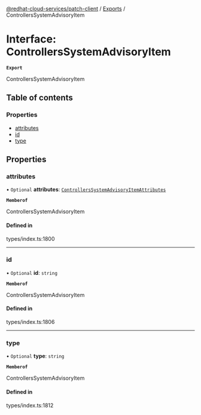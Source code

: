[@redhat-cloud-services/patch-client](../README.md) / [Exports](../modules.md) / ControllersSystemAdvisoryItem

# Interface: ControllersSystemAdvisoryItem

**`Export`**

ControllersSystemAdvisoryItem

## Table of contents

### Properties

- [attributes](ControllersSystemAdvisoryItem.md#attributes)
- [id](ControllersSystemAdvisoryItem.md#id)
- [type](ControllersSystemAdvisoryItem.md#type)

## Properties

### attributes

• `Optional` **attributes**: [`ControllersSystemAdvisoryItemAttributes`](ControllersSystemAdvisoryItemAttributes.md)

**`Memberof`**

ControllersSystemAdvisoryItem

#### Defined in

types/index.ts:1800

___

### id

• `Optional` **id**: `string`

**`Memberof`**

ControllersSystemAdvisoryItem

#### Defined in

types/index.ts:1806

___

### type

• `Optional` **type**: `string`

**`Memberof`**

ControllersSystemAdvisoryItem

#### Defined in

types/index.ts:1812
